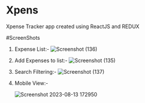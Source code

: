 # Xpens
 Xpense Tracker app created using ReactJS and REDUX



#ScreenShots

1) Expense List:-
   ![Screenshot (136)](https://github.com/GaganK-singh/Xpenser/assets/41460460/8eddb09a-56d0-4ce3-aed9-25371a0acfa7)

2) Add Expenses to list:-
   ![Screenshot (135)](https://github.com/GaganK-singh/Xpenser/assets/41460460/36b12723-a7d6-4ffe-9537-5beb3a667f28)

3) Search Filtering:-
   ![Screenshot (137)](https://github.com/GaganK-singh/Xpenser/assets/41460460/8f385286-dabd-4e2a-9cb3-a81aa47728be)

4) Mobile View:-
   
   ![Screenshot 2023-08-13 172950](https://github.com/GaganK-singh/Xpenser/assets/41460460/b281eb48-464f-4396-9428-666abe29bcaa)

